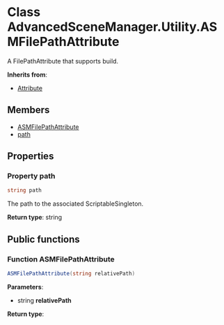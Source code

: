<a id="Utility.ASMFilePathAttribute"></a>
# Class AdvancedSceneManager.Utility.ASMFilePathAttribute






A FilePathAttribute that supports build.



**Inherits from**:

* [Attribute](undefined.md#undefined)

## Members

* [ASMFilePathAttribute](Utility.ASMFilePathAttribute.md#Utility.ASMFilePathAttribute_1abd52d040a67368e675e1c8359e4943af)
* [path](Utility.ASMFilePathAttribute.md#Utility.ASMFilePathAttribute_1a46c20eb2a26abeb1e934cd66e1dd6484)

## Properties

<a id="Utility.ASMFilePathAttribute_1a46c20eb2a26abeb1e934cd66e1dd6484"></a>
### Property path





```csharp
string path
```

The path to the associated ScriptableSingleton<T>.





**Return type**: string





## Public functions

<a id="Utility.ASMFilePathAttribute_1abd52d040a67368e675e1c8359e4943af"></a>
### Function ASMFilePathAttribute



```csharp
ASMFilePathAttribute(string relativePath)
```







**Parameters**:

* string **relativePath**

**Return type**: 






[static]: https://img.shields.io/badge/-static-lightgrey (static)



